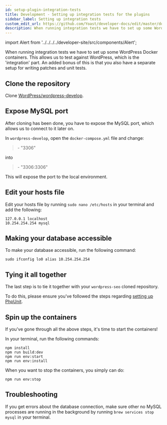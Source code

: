 ```yaml
---
id: setup-plugin-integration-tests
title: Development - Setting up integration tests for the plugins
sidebar_label: Setting up integration tests
custom_edit_url: https://github.com/Yoast/developer-docs/edit/master/docs/development/environment/setup-plugin-integration-tests.md
description: When running integration tests we have to set up some WordPress Docker containers. This allows us to test against WordPress, which is the 'integration' part.
---
```

import Alert from '../../../../developer-site/src/components/Alert';

When running integration tests we have to set up some WordPress Docker containers. This allows us to test against WordPress, which is the 'integration' part. An added bonus of this is that you also have a separate setup for writing patches and unit tests.

## Clone the repository
Clone [WordPress/wordpress-develop](https://github.com/WordPress/wordpress-develop).

## Expose MySQL port
After cloning has been done, you have to expose the MySQL port, which allows us to connect to it later on.

In `wordpress-develop`, open the `docker-compose.yml` file and change:

> \- "3306"

into

> \- "3306:3306"

This will expose the port to the local environment.

## Edit your hosts file
Edit your hosts file by running `sudo nano /etc/hosts` in your terminal and add the following:

```shell script
127.0.0.1 localhost
10.254.254.254 mysql
```

## Making your database accessible
To make your database accessible, run the following command:

```shell script
sudo ifconfig lo0 alias 10.254.254.254
```

## Tying it all together
The last step is to tie it together with your `wordpress-seo` cloned repository.

To do this, please ensure you've followed the steps regarding [setting up PhpUnit](development-setup.md#set-up-phpunit).


## Spin up the containers
If you've gone through all the above steps, it's time to start the containers!

In your terminal, run the following commands:

```shell script
npm install
npm run build:dev
npm run env:start
npm run env:install
```

When you want to stop the containers, you simply can do:

`npm run env:stop`

## Troubleshooting
If you get errors about the database connection, make sure other no MySQL processes are running in the background by running `brew services stop mysql` in your terminal.
